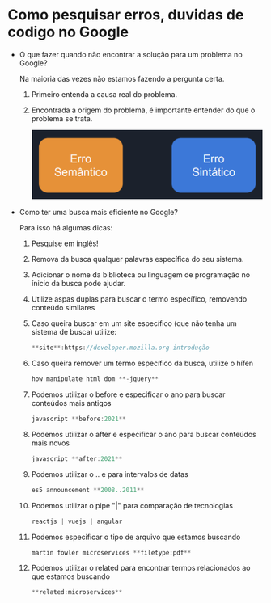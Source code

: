 # Como pesquisar erros, duvidas de codigo no Google

- O que fazer quando não encontrar a solução para um problema no Google?
    
    Na maioria das vezes não estamos fazendo a pergunta certa.
    
    1. Primeiro entenda a causa real do problema.
    2. Encontrada a origem do problema, é importante entender do que o problema se trata.
        
        ![Untitled](Como%20pesquisar%20erros,%20duvidas%20de%20codigo%20no%20Google%2073c11391c0bd4a33b70f1d506ec1f949/Untitled.png)
        
- Como ter uma busca mais eficiente no Google?
    
    Para isso há algumas dicas:
    
    1. Pesquise em inglês!
    2. Remova da busca qualquer palavras específica do seu sistema.
    3. Adicionar o nome da biblioteca ou linguagem de programação no ínicio da busca pode ajudar.
    4. Utilize aspas duplas para buscar o termo específico, removendo conteúdo similares
    5. Caso queira buscar em um site específico (que não tenha um sistema de busca) utilize:
        
        ```jsx
        **site**:https://developer.mozilla.org introdução
        ```
        
    6. Caso queira remover um termo específico da busca, utilize o hífen
        
        ```jsx
        how manipulate html dom **-jquery**
        ```
        
    7. Podemos utilizar o before e especificar o ano para buscar conteúdos mais antigos
        
        ```jsx
        javascript **before:2021**
        ```
        
    8. Podemos utilizar o after e especificar o ano para buscar conteúdos mais novos
        
        ```jsx
        javascript **after:2021**
        ```
        
    9. Podemos utilizar o .. e para intervalos de datas
        
        ```jsx
        es5 announcement **2008..2011**
        ```
        
    10. Podemos utilizar o pipe "|" para comparação de tecnologias
        
        ```jsx
        reactjs | vuejs | angular
        ```
        
    11. Podemos especificar o tipo de arquivo que estamos buscando
        
        ```jsx
        martin fowler microservices **filetype:pdf**
        ```
        
    12. Podemos utilizar o related para encontrar termos relacionados ao que estamos buscando
        
        ```jsx
        **related:microservices**
        ```